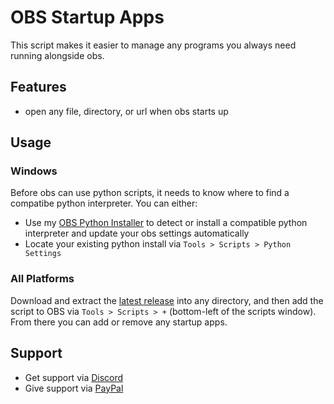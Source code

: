 # OBS Startup Apps
This script makes it easier to manage any programs you always need running alongside obs.
## Features
- open any file, directory, or url when obs starts up
## Usage
### Windows
Before obs can use python scripts, it needs to know where to find a compatibe python interpreter. You can either:
- Use my [OBS Python Installer](https://github.com/sugoidogo/obs-python-installer) to detect or install a compatible python interpreter and update your obs settings automatically
- Locate your existing python install via `Tools > Scripts > Python Settings`
### All Platforms
Download and extract the [latest release](https://github.com/sugoidogo/obs-startup-apps/releases/latest) into any directory, and then add the script to OBS via `Tools > Scripts > +` (bottom-left of the scripts window). From there you can add or remove any startup apps.
## Support
- Get support via [Discord](https://discord.gg/zxDnYSvMNw)
- Give support via [PayPal](https://paypal.me/SugoiDogo)